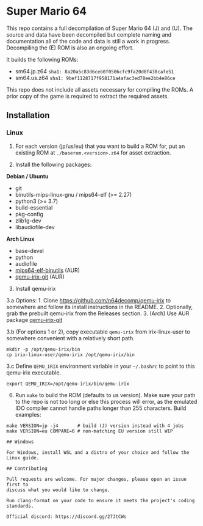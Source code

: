 # Super Mario 64

This repo contains a full decompilation of Super Mario 64 (J) and (U).
The source and data have been decompiled but complete naming and documentation
all of the code and data is still a work in progress. Decompiling the (E) ROM
is also an ongoing effort.

It builds the following ROMs:

* sm64.jp.z64 `sha1: 8a20a5c83d6ceb0f0506cfc9fa20d8f438cafe51`
* sm64.us.z64 `sha1: 9bef1128717f958171a4afac3ed78ee2bb4e86ce`

This repo does not include all assets necessary for compiling the ROMs.
A prior copy of the game is required to extract the required assets.

## Installation

### Linux

1. For each version (jp/us/eu) that you want to build a ROM for, put an existing ROM at
`./baserom.<version>.z64` for asset extraction.

2. Install the following packages:

__Debian / Ubuntu__
* git
* binutils-mips-linux-gnu / mips64-elf (>= 2.27)
* python3 (>= 3.7)
* build-essential
* pkg-config
* zlib1g-dev
* libaudiofile-dev

__Arch Linux__
* base-devel
* python
* audiofile
* [mips64-elf-binutils](https://aur.archlinux.org/packages/mips64-elf-binutils) (AUR)
* [qemu-irix-git](https://aur.archlinux.org/packages/qemu-irix-git) (AUR)


3. Install qemu-irix

  3.a Options:
     1. Clone https://github.com/n64decomp/qemu-irix to somewhere and follow its
        install instructions in the README.
     2. Optionally, grab the prebuilt qemu-irix from the Releases section.
     3. (Arch) Use AUR package [qemu-irix-git](https://aur.archlinux.org/packages/qemu-irix-git)

  3.b (For options 1 or 2), copy executable `qemu-irix` from irix-linux-user to
      somewhere convenient with a relatively short path.
```
mkdir -p /opt/qemu-irix/bin
cp irix-linux-user/qemu-irix /opt/qemu-irix/bin
```

  3.c Define `QEMU_IRIX` environment variable in your `~/.bashrc` to point to
      this qemu-irix executable.
```
export QEMU_IRIX=/opt/qemu-irix/bin/qemu-irix
```

6. Run `make` to build the ROM (defaults to us version). Make sure your path to
   the repo is not too long or else this process will error, as the emulated
   IDO compiler cannot handle paths longer than 255 characters.
Build examples:
```
make VERSION=jp -j4       # build (J) version instead with 4 jobs
make VERSION=eu COMPARE=0 # non-matching EU version still WIP

## Windows

For Windows, install WSL and a distro of your choice and follow the Linux guide.

## Contributing

Pull requests are welcome. For major changes, please open an issue first to
discuss what you would like to change.

Run clang-format on your code to ensure it meets the project's coding standards.

Official discord: https://discord.gg/27JtCWs
